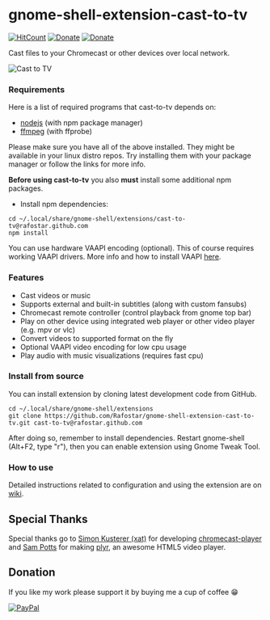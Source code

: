 # gnome-shell-extension-cast-to-tv
[![HitCount](http://hits.dwyl.io/Rafostar/gnome-shell-extension-cast-to-tv.svg)](https://github.com/Rafostar/gnome-shell-extension-cast-to-tv)
[![Donate](https://img.shields.io/badge/Donate-PayPal-blue.svg)](https://www.paypal.com/cgi-bin/webscr?cmd=_s-xclick&hosted_button_id=TFVDFD88KQ322)
[![Donate](https://img.shields.io/badge/Donate-PayPal.Me-lightgrey.svg)](https://www.paypal.me/Rafostar)

Cast files to your Chromecast or other devices over local network.

![Cast to TV](https://raw.githubusercontent.com/wiki/Rafostar/gnome-shell-extension-cast-to-tv/images/Cast-to-TV.png)

### Requirements
Here is a list of required programs that cast-to-tv depends on:
* [nodejs](https://www.npmjs.com/get-npm) (with npm package manager)
* [ffmpeg](https://ffmpeg.org) (with ffprobe)

Please make sure you have all of the above installed.
They might be available in your linux distro repos.
Try installing them with your package manager or follow the links for more info.

**Before using cast-to-tv** you also **must** install some additional npm packages.

* Install npm dependencies:
```
cd ~/.local/share/gnome-shell/extensions/cast-to-tv@rafostar.github.com
npm install
```

You can use hardware VAAPI encoding (optional). This of course requires working VAAPI drivers. More info and how to install VAAPI [here](https://wiki.archlinux.org/index.php/Hardware_video_acceleration).

### Features
* Cast videos or music
* Supports external and built-in subtitles (along with custom fansubs)
* Chromecast remote controller (control playback from gnome top bar)
* Play on other device using integrated web player or other video player (e.g. mpv or vlc)
* Convert videos to supported format on the fly
* Optional VAAPI video encoding for low cpu usage
* Play audio with music visualizations (requires fast cpu)

### Install from source
You can install extension by cloning latest development code from GitHub.

```
cd ~/.local/share/gnome-shell/extensions
git clone https://github.com/Rafostar/gnome-shell-extension-cast-to-tv.git cast-to-tv@rafostar.github.com
```

After doing so, remember to install dependencies.
Restart gnome-shell (Alt+F2, type "r"), then you can enable extension using Gnome Tweak Tool.

### How to use
Detailed instructions related to configuration and using the extension are on [wiki](https://github.com/Rafostar/gnome-shell-extension-cast-to-tv/wiki).

## Special Thanks
Special thanks go to [Simon Kusterer (xat)](https://github.com/xat) for developing [chromecast-player](https://github.com/xat/chromecast-player) and [Sam Potts](https://github.com/sampotts) for making [plyr](https://github.com/sampotts/plyr), an awesome HTML5 video player.

## Donation
If you like my work please support it by buying me a cup of coffee :grin:

[![PayPal](https://www.paypalobjects.com/en_US/i/btn/btn_donateCC_LG.gif)](https://www.paypal.com/cgi-bin/webscr?cmd=_s-xclick&hosted_button_id=TFVDFD88KQ322)

